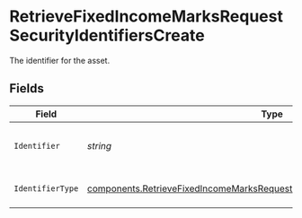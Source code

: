 # RetrieveFixedIncomeMarksRequestSecurityIdentifiersCreate

The identifier for the asset.


## Fields

| Field                                                                                                                                                                                  | Type                                                                                                                                                                                   | Required                                                                                                                                                                               | Description                                                                                                                                                                            | Example                                                                                                                                                                                |
| -------------------------------------------------------------------------------------------------------------------------------------------------------------------------------------- | -------------------------------------------------------------------------------------------------------------------------------------------------------------------------------------- | -------------------------------------------------------------------------------------------------------------------------------------------------------------------------------------- | -------------------------------------------------------------------------------------------------------------------------------------------------------------------------------------- | -------------------------------------------------------------------------------------------------------------------------------------------------------------------------------------- |
| `Identifier`                                                                                                                                                                           | *string*                                                                                                                                                                               | :heavy_check_mark:                                                                                                                                                                     | Identifier of the asset (of the type specified in `identifier_type`).                                                                                                                  | 3.78331e+07                                                                                                                                                                            |
| `IdentifierType`                                                                                                                                                                       | [components.RetrieveFixedIncomeMarksRequestSecurityIdentifiersCreateIdentifierType](../../models/components/retrievefixedincomemarksrequestsecurityidentifierscreateidentifiertype.md) | :heavy_check_mark:                                                                                                                                                                     | The identifier type of the asset being sought                                                                                                                                          | CUSIP                                                                                                                                                                                  |
